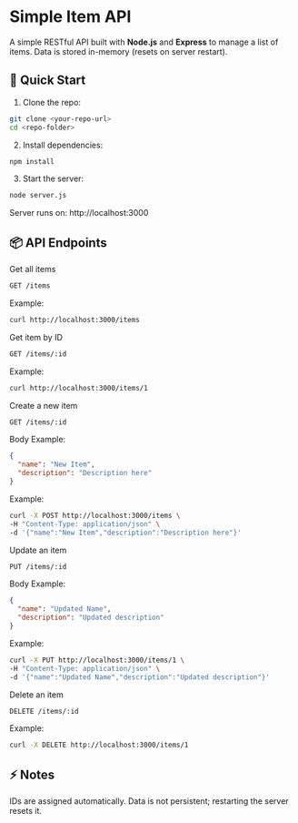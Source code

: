 # Simple Item API

A simple RESTful API built with **Node.js** and **Express** to manage a list of items. Data is stored in-memory (resets on server restart).

## 🚀 Quick Start

1. Clone the repo:

```bash
git clone <your-repo-url>
cd <repo-folder>
```

2. Install dependencies:

```bash
npm install
```

3. Start the server:

```bash
node server.js
```

Server runs on: http://localhost:3000

## 📦 API Endpoints

Get all items

```bash
GET /items
```

Example:

```bash
curl http://localhost:3000/items
```

Get item by ID

```bash
GET /items/:id
```

Example:

```bash
curl http://localhost:3000/items/1
```

Create a new item

```bash
GET /items/:id
```

Body Example:

```json
{
  "name": "New Item",
  "description": "Description here"
}
```

Example:

```bash
curl -X POST http://localhost:3000/items \
-H "Content-Type: application/json" \
-d '{"name":"New Item","description":"Description here"}'
```

Update an item

```bash
PUT /items/:id
```

Body Example:

```json
{
  "name": "Updated Name",
  "description": "Updated description"
}
```

Example:

```bash
curl -X PUT http://localhost:3000/items/1 \
-H "Content-Type: application/json" \
-d '{"name":"Updated Name","description":"Updated description"}'
```

Delete an item

```bash
DELETE /items/:id
```

Example:

```bash
curl -X DELETE http://localhost:3000/items/1
```

## ⚡ Notes
IDs are assigned automatically.
Data is not persistent; restarting the server resets it.